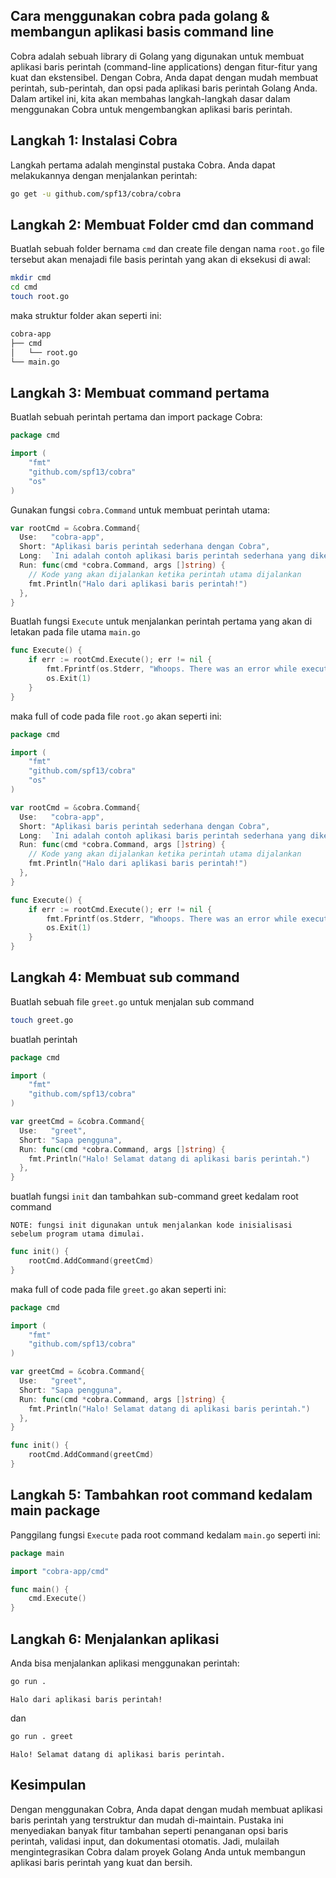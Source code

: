 ## **Cara menggunakan cobra pada golang & membangun aplikasi basis command line**

Cobra adalah sebuah library di Golang yang digunakan untuk membuat aplikasi baris perintah (command-line applications) dengan fitur-fitur yang kuat dan ekstensibel. Dengan Cobra, Anda dapat dengan mudah membuat perintah, sub-perintah, dan opsi pada aplikasi baris perintah Golang Anda. Dalam artikel ini, kita akan membahas langkah-langkah dasar dalam menggunakan Cobra untuk mengembangkan aplikasi baris perintah.

## **Langkah 1: Instalasi Cobra**

Langkah pertama adalah menginstal pustaka Cobra. Anda dapat melakukannya dengan menjalankan perintah:

```bash
go get -u github.com/spf13/cobra/cobra
```

## **Langkah 2: Membuat Folder cmd dan command**

Buatlah sebuah folder bernama `cmd` dan create file dengan nama `root.go` file tersebut akan menajadi file basis perintah yang akan di eksekusi di awal:

```bash
mkdir cmd 
cd cmd
touch root.go
```

maka struktur folder akan seperti ini:

```bash
cobra-app
├── cmd
│   └── root.go
└── main.go
```

## **Langkah 3: Membuat command pertama**

Buatlah sebuah perintah pertama dan import package Cobra:

```go
package cmd

import (
	"fmt"
	"github.com/spf13/cobra"
	"os"
)
```

Gunakan fungsi `cobra.Command` untuk membuat perintah utama:

```go
var rootCmd = &cobra.Command{
  Use:   "cobra-app",
  Short: "Aplikasi baris perintah sederhana dengan Cobra",
  Long:  `Ini adalah contoh aplikasi baris perintah sederhana yang dikembangkan dengan menggunakan Cobra di Golang.`,
  Run: func(cmd *cobra.Command, args []string) {
    // Kode yang akan dijalankan ketika perintah utama dijalankan
    fmt.Println("Halo dari aplikasi baris perintah!")
  },
}
```

Buatlah fungsi `Execute` untuk menjalankan perintah pertama yang akan di letakan pada file utama `main.go`

```go
func Execute() {
	if err := rootCmd.Execute(); err != nil {
		fmt.Fprintf(os.Stderr, "Whoops. There was an error while executing your CLI '%s'", err)
		os.Exit(1)
	}
}
```

maka full of code pada file `root.go` akan seperti ini:

```go
package cmd

import (
	"fmt"
	"github.com/spf13/cobra"
	"os"
)

var rootCmd = &cobra.Command{
  Use:   "cobra-app",
  Short: "Aplikasi baris perintah sederhana dengan Cobra",
  Long:  `Ini adalah contoh aplikasi baris perintah sederhana yang dikembangkan dengan menggunakan Cobra di Golang.`,
  Run: func(cmd *cobra.Command, args []string) {
    // Kode yang akan dijalankan ketika perintah utama dijalankan
    fmt.Println("Halo dari aplikasi baris perintah!")
  },
}

func Execute() {
	if err := rootCmd.Execute(); err != nil {
		fmt.Fprintf(os.Stderr, "Whoops. There was an error while executing your CLI '%s'", err)
		os.Exit(1)
	}
}

```

## **Langkah 4: Membuat sub command**

Buatlah sebuah file `greet.go` untuk menjalan sub command

```bash
touch greet.go
```

buatlah perintah 

```go
package cmd

import (
	"fmt"
	"github.com/spf13/cobra"
)

var greetCmd = &cobra.Command{
  Use:   "greet",
  Short: "Sapa pengguna",
  Run: func(cmd *cobra.Command, args []string) {
    fmt.Println("Halo! Selamat datang di aplikasi baris perintah.")
  },
}
```

buatlah fungsi `init` dan tambahkan sub-command greet kedalam root command

```
NOTE: fungsi init digunakan untuk menjalankan kode inisialisasi sebelum program utama dimulai.
```

```go
func init() {
	rootCmd.AddCommand(greetCmd)
}
```

maka full of code pada file `greet.go` akan seperti ini:

```go
package cmd

import (
	"fmt"
	"github.com/spf13/cobra"
)

var greetCmd = &cobra.Command{
  Use:   "greet",
  Short: "Sapa pengguna",
  Run: func(cmd *cobra.Command, args []string) {
    fmt.Println("Halo! Selamat datang di aplikasi baris perintah.")
  },
}

func init() {
	rootCmd.AddCommand(greetCmd)
}
```

## **Langkah 5: Tambahkan root command kedalam main package**

Panggilang fungsi `Execute` pada root command kedalam `main.go` seperti ini:

```go
package main

import "cobra-app/cmd"

func main() {
	cmd.Execute()
}
```

## **Langkah 6: Menjalankan aplikasi**

Anda bisa menjalankan aplikasi menggunakan perintah:

```bash
go run .
```

```
Halo dari aplikasi baris perintah!
```

dan 

```bash
go run . greet
```

```
Halo! Selamat datang di aplikasi baris perintah.
```

## **Kesimpulan**

Dengan menggunakan Cobra, Anda dapat dengan mudah membuat aplikasi baris perintah yang terstruktur dan mudah di-maintain. Pustaka ini menyediakan banyak fitur tambahan seperti penanganan opsi baris perintah, validasi input, dan dokumentasi otomatis. Jadi, mulailah mengintegrasikan Cobra dalam proyek Golang Anda untuk membangun aplikasi baris perintah yang kuat dan bersih.